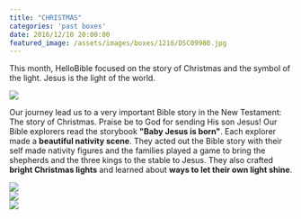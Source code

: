 ```yaml
---
title: "CHRISTMAS"
categories: 'past boxes'
date: 2016/12/10 20:00:00
featured_image: /assets/images/boxes/1216/DSC09980.jpg
---
```


This month, HelloBible focused on the story of Christmas and the symbol of the light. Jesus is the light of the world.

<!-- more -->
  <img src="/assets/images/boxes/1216/DSC09980.jpg"/>

Our journey lead us to a very important Bible story in the New Testament: The story of Christmas. Praise be to God for sending His son Jesus! Our Bible explorers read the storybook <b>"Baby Jesus is born"</b>. Each explorer made a <b>beautiful nativity scene</b>. They acted out the Bible story with their self made nativity figures and the families played a game to bring the shepherds and the three kings to the stable to Jesus. They also crafted <b>bright Christmas lights</b> and learned about <b>ways to let their own light shine</b>. 

<div class="row">
  <div class="col-xs-6 col-md-4">
      <img src="/assets/images/boxes/1216/IMG_0367.jpg"/>
  </div>
  <div class="col-xs-6 col-md-4">
      <img src="/assets/images/boxes/1216/IMG_0366.jpg"/>
  </div>
  <div class="col-xs-6 col-md-4">
      <img src="/assets/images/boxes/1216/IMG_0350.jpg"/>
  </div>
</div>
